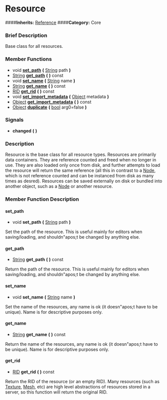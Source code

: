 #  Resource  
####**Inherits:** [Reference](class_reference)
####**Category:** Core

###  Brief Description  
Base class for all resources.

###  Member Functions 
  * void  **[set&#95;path](#set_path)**  **(** [String](class_string) path  **)**
  * [String](class_string)  **[get&#95;path](#get_path)**  **(** **)** const
  * void  **[set&#95;name](#set_name)**  **(** [String](class_string) name  **)**
  * [String](class_string)  **[get&#95;name](#get_name)**  **(** **)** const
  * [RID](class_rid)  **[get&#95;rid](#get_rid)**  **(** **)** const
  * void  **[set&#95;import&#95;metadata](#set_import_metadata)**  **(** [Object](class_object) metadata  **)**
  * [Object](class_object)  **[get&#95;import&#95;metadata](#get_import_metadata)**  **(** **)** const
  * [Object](class_object)  **[duplicate](#duplicate)**  **(** [bool](class_bool) arg0=false  **)**

###  Signals  
  *  **changed**  **(** **)**

###  Description  
Resource is the base class for all resource types. Resources are primarily data containers. They are reference counted and freed when no longer in use. They are also loaded only once from disk, and further attempts to load the resource will return the same reference (all this in contrast to a [Node](class_node), which is not reference counted and can be instanced from disk as many times as desred). Resources can be saved externally on disk or bundled into another object, such as a [Node](class_node) or another resource.

###  Member Function Description  

#### <a name="set_path">set_path</a>
  * void  **set&#95;path**  **(** [String](class_string) path  **)**

Set the path of the resource. This is useful mainly for editors when saving/loading, and shouldn"apos;t be changed by anything else.

#### <a name="get_path">get_path</a>
  * [String](class_string)  **get&#95;path**  **(** **)** const

Return the path of the resource. This is useful mainly for editors when saving/loading, and shouldn"apos;t be changed by anything else.

#### <a name="set_name">set_name</a>
  * void  **set&#95;name**  **(** [String](class_string) name  **)**

Set the name of the resources, any name is ok (it doesn"apos;t have to be unique). Name is for descriptive purposes only.

#### <a name="get_name">get_name</a>
  * [String](class_string)  **get&#95;name**  **(** **)** const

Return the name of the resources, any name is ok (it doesn"apos;t have to be unique). Name is for descriptive purposes only.

#### <a name="get_rid">get_rid</a>
  * [RID](class_rid)  **get&#95;rid**  **(** **)** const

Return the RID of the resource (or an empty RID). Many resources (such as [Texture](class_texture), [Mesh](class_mesh), etc) are high level abstractions of resources stored in a server, so this function will return the original RID.
